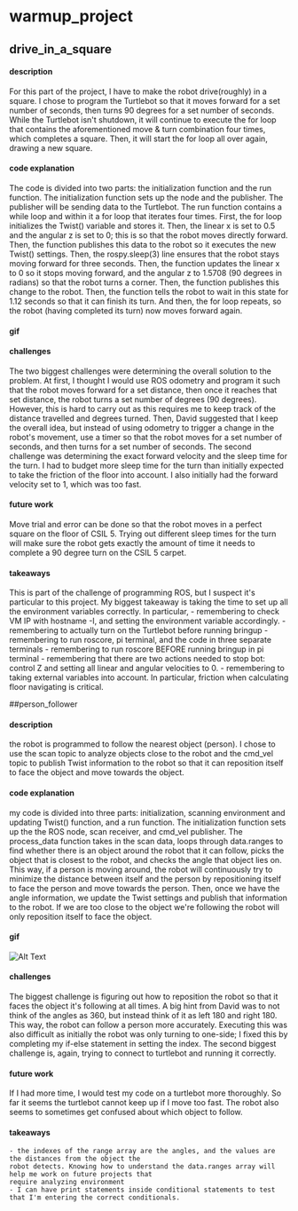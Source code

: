 # warmup_project

## drive_in_a_square
#### description
For this part of the project, I have to make the robot drive(roughly) in a square. I chose to program the Turtlebot so that it moves forward for a set number of seconds, then turns 90 degrees for a set number of seconds. While the Turtlebot isn't shutdown, it will continue to execute the for loop that contains the aforementioned move & turn combination four times, which completes a square. Then, it will start the for loop all over again, drawing a new square.
#### code explanation
The code is divided into two parts: the initialization function and the run function. The initialization function sets up the node and the publisher. The publisher will be sending data to the Turtlebot. The run function contains a while loop and within it a for loop that iterates four times. First, the for loop initializes the Twist() variable and stores it. Then, the linear x is set to 0.5 and the angular z is set to 0; this is so that the robot moves directly forward. Then, the function publishes this data to the robot so it executes the new Twist() settings. Then, the rospy.sleep(3) line ensures that  the robot stays moving forward for three seconds. Then, the function updates the linear x to 0 so it stops moving forward, and the angular z to 1.5708 (90 degrees in radians) so that the robot turns a corner. Then, the function publishes this change to the robot. Then, the function tells the robot to wait in this state for 1.12 seconds so that it can finish its turn. And then, the for loop repeats, so the robot (having completed its turn) now moves forward again.  
#### gif
#### challenges
The two biggest challenges were determining the overall solution to the problem. At first, I thought I would use ROS odometry and program it such that the robot moves forward for a set distance, then once it reaches that set distance, the robot turns a set number of degrees (90 degrees). However, this is hard to carry out as this requires me to keep track of the distance travelled and degrees turned. Then, David suggested that I keep the overall idea, but instead of using odometry to trigger a change in the robot's movement, use a timer so that the robot moves for a set number of seconds, and then turns for a set number of seconds.
The second challenge was determining the exact forward velocity and the sleep time for the turn. I had to budget more sleep time for the turn than initially expected to take the friction of the floor into account. I also initially had the forward velocity set to 1, which was too fast.
#### future work
Move trial and error can be done so that the robot moves in a perfect square on the floor of CSIL 5. Trying out different sleep times for the turn will make sure the robot gets exactly the amount of time it needs to complete a 90 degree turn on the CSIL 5 carpet. 
#### takeaways
This is part of the challenge of programming ROS, but I suspect it's particular to this project. My biggest takeaway is taking the time to set up all the environment variables correctly. In particular, 
	- remembering to check VM IP with hostname -I, and setting the environment variable accordingly. 
	- remembering to actually turn on the Turtlebot before running bringup
	- remembering to run roscore, pi terminal, and the code in three separate terminals
	- remembering to run roscore BEFORE running bringup in pi terminal
	- remembering that there are two actions needed to stop bot: control Z and setting all linear and angular velocities to 0.
	- remembering to taking external variables into account. In particular, friction when calculating floor navigating is critical.



##person_follower
#### description
the robot is programmed to follow the nearest object (person). I chose to use the scan topic to analyze objects close to the robot and the cmd_vel topic to publish Twist information to the robot so that it can reposition itself
to face the object and move towards the object.
#### code explanation
my code is divided into three parts: initialization, scanning environment and updating Twist() function, and a run function. The initialization function sets up the the ROS node, scan receiver, and cmd_vel publisher. The process_data function takes in the scan data, loops through data.ranges to find whether there is an object around the robot that it can follow, picks the object that is closest to the robot, and checks the angle that object lies on. This way, if a person is moving around, the robot will continuously try to minimize the distance between itself and the person by repositioning itself to face the person and move towards the person. Then, once we have the angle information, we update the Twist settings and publish that information to the robot. If we are too close to the object we're following the robot will only reposition itself to face the object. 
#### gif
![Alt Text](https://videoapi-muybridge.vimeocdn.com/animated-thumbnails/image/30398fcb-1dac-4c1e-adf2-d7e4af0ff62d.gif?ClientID=vimeo-core-prod&Date=1650475429&Signature=d3d71000194d8bf8159bb0c9b7fb64c6a90338cacd)
#### challenges
The biggest challenge is figuring out how to reposition the robot so that it faces the object it's following at all times.
A big hint from David was to not think of the angles as 360, but instead think of it as left 180 and right 180. This way, the robot can follow a person more accurately. Executing this was also difficult as initially the robot was only turning to one-side; I fixed this by completing my if-else statement in setting the index. 
The second biggest challenge is, again, trying to connect to turtlebot and running it correctly. 
#### future work
If I had more time, I would test my code on a turtlebot more thoroughly. So far it seems the turtlebot cannot keep up if I move too fast. The robot also seems to sometimes get confused about which object to follow.
#### takeaways 
	- the indexes of the range array are the angles, and the values are the distances from the object the 
	robot detects. Knowing how to understand the data.ranges array will help me work on future projects that
	require analyzing environment
	- I can have print statements inside conditional statements to test that I'm entering the correct conditionals. 

